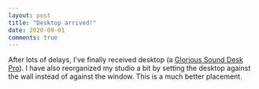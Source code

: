 ```yaml
---
layout: post
title: "Desktop arrived!"
date: 2020-09-01
comments: true
---
```


After lots of delays, I've finally received desktop (a [Glorious Sound Desk Pro](https://www.glorious.de/glorious-sound-desk-pro-black)). I have also reorganized my studio a bit by setting the desktop against the wall instead of against the window. This is a much better placement.
